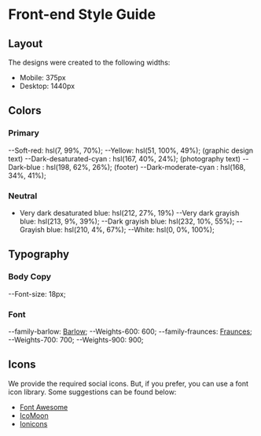 # Front-end Style Guide

## Layout

The designs were created to the following widths:

- Mobile: 375px
- Desktop: 1440px

## Colors

### Primary

--Soft-red: hsl(7, 99%, 70%);
--Yellow: hsl(51, 100%, 49%);
(graphic design text)
--Dark-desaturated-cyan : hsl(167, 40%, 24%);
(photography text)
--Dark-blue : hsl(198, 62%, 26%);
(footer)
--Dark-moderate-cyan : hsl(168, 34%, 41%);

### Neutral

- Very dark desaturated blue: hsl(212, 27%, 19%)
--Very dark grayish blue: hsl(213, 9%, 39%);
--Dark grayish blue: hsl(232, 10%, 55%);
--Grayish blue: hsl(210, 4%, 67%);
--White: hsl(0, 0%, 100%);

## Typography

### Body Copy

--Font-size: 18px;

### Font

--family-barlow: [Barlow](https://fonts.google.com/specimen/Barlow);
--Weights-600: 600;
--family-fraunces: [Fraunces](https://fonts.google.com/specimen/Fraunces);
--Weights-700: 700;
--Weights-900:  900;

## Icons

We provide the required social icons. But, if you prefer, you can use a font icon library. Some suggestions can be found below:

- [Font Awesome](https://fontawesome.com)
- [IcoMoon](https://icomoon.io)
- [Ionicons](https://ionicons.com)

